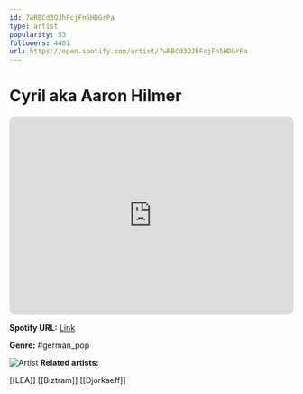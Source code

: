 ```yaml
---
id: 7wRBCd3OJhFcjFn5HDGrPa
type: artist
popularity: 53
followers: 4401
url: https://open.spotify.com/artist/7wRBCd3OJhFcjFn5HDGrPa
---
```

# Cyril aka Aaron Hilmer

<iframe style="border-radius:12px" src="https://open.spotify.com/embed/artist/7wRBCd3OJhFcjFn5HDGrPa" width="100%" height="352" frameBorder="0" allowfullscreen="" allow="autoplay; clipboard-write; encrypted-media; fullscreen; picture-in-picture" loading="lazy"></iframe>

**Spotify URL:** [Link](https://open.spotify.com/artist/7wRBCd3OJhFcjFn5HDGrPa)

**Genre:**  #german_pop

![Artist](https://i.scdn.co/image/ab67616d0000b2737aa2f1f468d8fc06c917813e)
**Related artists:**

[[LEA]]
[[Biztram]]
[[Djorkaeff]]
